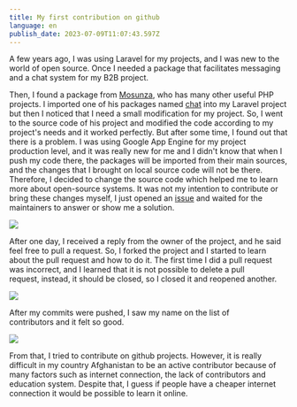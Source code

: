 ```yaml
---
title: My first contribution on github
language: en
publish_date: 2023-07-09T11:07:43.597Z
---
```

A few years ago, I was using Laravel for my projects, and I was new to the world of open source. Once I needed a package that facilitates messaging and a chat system for my B2B project. 

Then, I found a package from [Mosunza](https://github.com/musonza), who has many other useful PHP projects. I imported one of his packages named [chat](https://github.com/musonza/chat) into my Laravel project but then I noticed that I need a small modification for my project. So, I went to the source code of his project and modified the code according to my project's needs and it worked perfectly. But after some time, I found out that there is a problem. I was using Google App Engine for my project production level, and it was really new for me and I didn't know that when I push my code there, the packages will be imported from their main sources, and the changes that I brought on local source code will not be there. Therefore, I decided to change the source code which helped me to learn more about open-source systems. It was not my intention to contribute or bring these changes myself, I just opened an [issue](https://github.com/musonza/chat/issues/273) and waited for the maintainers to answer or show me a solution. 

![](/images/chat-issue.png)

After one day, I received a reply from the owner of the project, and he said feel free to pull a request. So, I forked the project and I started to learn about the pull request and how to do it. The first time I did a pull request was incorrect, and I learned that it is not possible to delete a pull request, instead, it should be closed, so I closed it and reopened another. 

![](/images/pull-request.png)

After my commits were pushed, I saw my name on the list of contributors and it felt so good.

![](/images/chat-contributors.png)

From that, I tried to contribute on github projects. However, it is really difficult in my country Afghanistan to be an active contributor because of many factors such as internet connection, the lack of contributors and education system. Despite that, I guess if people have a cheaper internet connection it would be possible to learn it online.